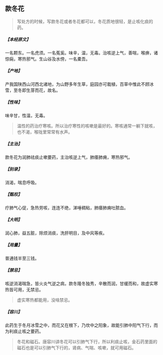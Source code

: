 ## 款冬花

> 写处方的时候，写款冬花或者冬花都可以，冬花质地很轻，是止咳化痰的药。

##### 【本经原文】
一名颗东。一名虎须。一名菟奚。味辛，温，无毒。治咳逆上气，善喘，喉痹，诸惊痫，寒热邪气。生山谷及水傍，一名橐吾。
##### 【产地】
产我国陕西山河西北诸地，为山野多年生草，庭园亦可栽植，百草中惟此不顾冰雪，至冬即生芽而花，故名。
##### 【性味】
味辛甘，性温，无毒。

> 温性的药治疗寒咳。所以治疗寒性的咳嗽是最好的。寒咳通常一躺下就咳，也不渴，喉咙里常常有水声。

##### 【主治】
款冬花为润肺祛痰止嗽要药，主治咳逆上气，肺痿肺痈，寒热邪气。
##### 【别录】
消渴，喘息呼吸。
##### 【甄权】
疗肺气心促，急热劳咳，连连不绝，涕唾稠粘，肺痿肺痈吐脓血。
##### 【大明】
润心肺，益五脏，除烦消痰，洗肝明目，及中风等疾。
##### 【用量】
普通钱半至三钱。
##### 【禁忌】
咳逆消渴喘急，皆火炎气逆之病，款冬隆冬独秀，辛散而润，甘缓而和，故虚实寒热皆可用，无禁忌。

> 虚实寒热都能用，没啥禁忌。

##### 【容川】
此药生于冬月冰雪之中，而花又在根下，乃坎中之阳象，故能引肺中阳气下行，而为利痰止咳之要药。

> 冬花和磁石。唐容川讲冬花可以引肺气下行，所以利痰止咳，金石药里面的磁石也是可以引肺气下行的，肾病、气喘、咳嗽，就可用磁石。